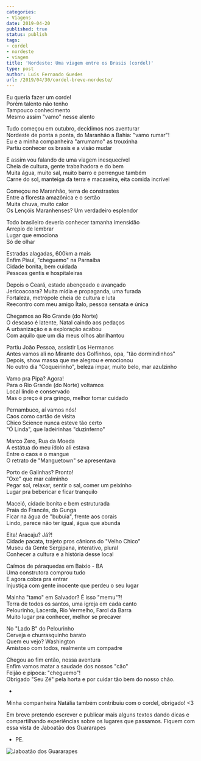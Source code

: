 ```yaml
---
categories:
- Viagens
date: 2019-04-20
published: true
status: publish
tags:
- cordel
- nordeste
- viagem
title: 'Nordeste: Uma viagem entre os Brasis (cordel)'
type: post
author: Luís Fernando Guedes
url: /2019/04/30/cordel-breve-nordeste/
---
```


Eu queria fazer um cordel <br>
Porém talento não tenho <br>
Tampouco conhecimento <br>
Mesmo assim "vamo" nesse alento

Tudo começou em outubro, decidimos nos aventurar <br>
Nordeste de ponta a ponta, do Maranhão a Bahia: "vamo rumar"! <br>
Eu e a minha companheira "arrumamo" as trouxinha <br>
Partiu conhecer os brasis e a visão mudar

E assim vou falando de uma viagem inesquecível <br>
Cheia de cultura, gente trabalhadora e do bem <br>
Muita água, muito sal, muito barro e perrengue também <br>
Carne do sol, manteiga da terra e macaxeira, eita comida incrível

Começou no Maranhão, terra de constrastes <br>
Entre a floresta amazônica e o sertão <br>
Muita chuva, muito calor <br>
Os Lençóis Maranhenses? Um verdadeiro esplendor

Todo brasileiro deveria conhecer tamanha imensidão <br>
Arrepio de lembrar <br>
Lugar que emociona <br>
Só de olhar

Estradas alagadas, 600km a mais <br>
Enfim Piauí, "cheguemo" na Parnaíba <br>
Cidade bonita, bem cuidada <br>
Pessoas gentis e hospitaleiras

Depois o Ceará, estado abençoado e avançado <br>
Jericoacoara? Muita mídia e propaganda, uma furada <br>
Fortaleza, metrópole cheia de cultura e luta <br>
Reecontro com meu amigo Ítalo, pessoa sensata e única

Chegamos ao Rio Grande (do Norte) <br>
O descaso é latente, Natal caindo aos pedaços <br>
A urbanização e a exploração acabou <br>
Com aquilo que um dia meus olhos abrilhantou

Partiu João Pessoa, assistir Los Hermanos <br>
Antes vamos ali no Mirante dos Golfinhos, opa, "tão dormindinhos" <br>
Depois, show massa que me alegrou e emocionou <br>
No outro dia "Coqueirinho", beleza ímpar, muito belo, mar azulzinho

Vamo pra Pipa? Agora! <br>
Para o Rio Grande (do Norte) voltamos <br>
Local lindo e conservado <br>
Mas o preço é pra gringo, melhor tomar cuidado

Pernambuco, aí vamos nós! <br>
Caos como cartão de visita <br>
Chico Science nunca esteve tão certo <br>
"Ó Linda", que ladeirinhas "duzinferno"

Marco Zero, Rua da Moeda <br>
A estátua do meu ídolo ali estava <br>
Entre o caos e o mangue <br>
O retrato de "Manguetown" se apresentava

Porto de Galinhas? Pronto! <br>
"Oxe" que mar calminho <br>
Pegar sol, relaxar, sentir o sal, comer um peixinho<br>
Lugar pra bebericar e ficar tranquilo

Maceió, cidade bonita e bem estruturada <br>
Praia do Francês, do Gunga <br>
Ficar na água de "bubuia", frente aos corais <br>
Lindo, parece não ter igual, água que abunda

Eita! Aracaju? Já?! <br>
Cidade pacata, trajeto pros cânions do "Velho Chico" <br>
Museu da Gente Sergipana, interativo, plural <br>
Conhecer a cultura e a história desse local

Caímos de páraquedas em Baixio - BA <br>
Uma construtora comprou tudo <br>
E agora cobra pra entrar <br>
Injustiça com gente inocente que perdeu o seu lugar

Mainha "tamo" em Salvador? É isso "memu"?! <br>
Terra de todos os santos, uma igreja em cada canto <br>
Pelourinho, Lacerda, Rio Vermelho, Farol da Barra <br>
Muito lugar pra conhecer, melhor se precaver

No "Lado B" do Pelourinho <br>
Cerveja e churrasquinho barato <br>
Quem eu vejo? Washington <br>
Amistoso com todos, realmente um compadre

Chegou ao fim então, nossa aventura <br>
Enfim vamos matar a saudade dos nossos "cão" <br>
Feijão e pipoca: "cheguemo"! <br>
Obrigado "Seu Zé" pela horta e por cuidar tão bem do nosso chão.

-

Minha companheira Natália também contribuiu com o cordel, obrigado! <3

Em breve pretendo escrever e publicar mais alguns textos dando dicas e compartilhando experiências
sobre os lugares que passamos. Fiquem com essa vista de Jaboatão dos Guararapes
- PE.


![Jaboatão dos Guararapes](/nordeste-brasis-cordel/jaboatao.jpg)
